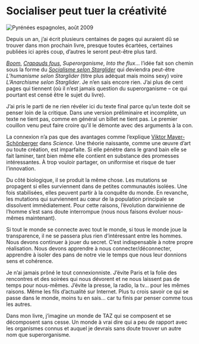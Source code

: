 # Socialiser peut tuer la créativité

![Pyrénées espagnoles, août 2009](https://tcrouzet.com/images_tc/2009/08/pyren.jpg)

Depuis un an, j’ai écrit plusieurs centaines de pages qui auraient dû se trouver dans mon prochain livre, presque toutes écartées, certaines publiées ici après coup, d’autres le seront peut-être plus tard.<span id="more-8519"></span>

[*Boom*](https://tcrouzet.com/2009/02/12/boom/), [*Crapauds fous*](https://tcrouzet.com/2009/05/12/les-crapauds-fous-fous/), *Superorganisme*, *Into the flux*… l’idée fait son chemin sous la forme du [*Socialisme selon Starglider*](https://tcrouzet.com/tag/starglider/) qui deviendra peut-être *L’humanisme selon Starglider* (titre plus adéquat mais moins sexy) voire *L’Anarchisme selon Starglider*. Je n’en sais encore rien. J’ai plus de cent pages qui tiennent (où il n’est jamais question du superorganisme – ce qui pourtant est censé être le sujet du livre).

J’ai pris le parti de ne rien révéler ici du texte final parce qu’un texte doit se penser loin de la critique. Dans une version préliminaire et incomplète, un texte ne tient pas, comme en général un billet ne tient pas. Le premier couillon venu peut faire croire qu’il le démonte avec des arguments à la con.

La connexion n’a pas que des avantages comme l’explique [Viktor Mayer-Schönberger](http://news.ycombinator.com/item?id=722834) dans *Science*. Une théorie naissante, comme une œuvre d’art ou toute création, est imparfaite. Si elle pénètre dans le grand bain elle se fait laminer, tant bien même elle contient en substance des promesses intéressantes. À trop vouloir partager, on uniformise et risque de tuer l’innovation.

Du côté biologique, il se produit la même chose. Les mutations se propagent si elles surviennent dans de petites communautés isolées. Une fois stabilisées, elles peuvent partir à la conquête du monde. En revanche, les mutations qui surviennent au cœur de la population principale se dissolvent immédiatement. Pour cette raisons, l’évolution darwinienne de l’homme s’est sans doute interrompue (nous nous faisons évoluer nous-mêmes maintenant).

Si tout le monde se connecte avec tout le monde, si tous le monde joue la transparence, il ne se passera plus rien d’intéressant entre les hommes. Nous devons continuer à jouer du secret. C’est indispensable à notre propre réalisation. Nous devons apprendre à nous connecter/déconnecter, apprendre à isoler des pans de notre vie le temps que nous leur donnions sens et cohérence.

Je n’ai jamais prôné le tout connexionniste. J’évite Paris et la folie des rencontres et des soirées qui nous dévorent et ne nous laissent pas de temps pour nous-mêmes. J’évite la presse, la radio, la tv… pour les mêmes raisons. Même les fils d’actualité sur Internet. Plus tu crois savoir ce qui se passe dans le monde, moins tu en sais… car tu finis par penser comme tous les autres.

Dans mon livre, j’imagine un monde de TAZ qui se composent et se décomposent sans cesse. Un monde à vrai dire qui a peu de rapport avec les organismes connus et auquel je devrais sans doute trouver un autre nom que superorganisme.